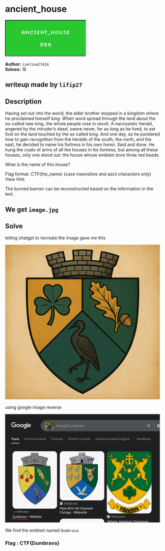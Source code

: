 # ancient_house

![Proof](proof.png)   

**Author:** `iseline27424`  
**Solves:** 16

**writeup made by** `lifip27`
---

## Description

Having set out into the world, the elder brother stopped in a kingdom where he proclaimed himself king. When word spread through the land about the so-called new king, the whole people rose in revolt. A narcissistic herald, angered by the intruder’s deed, swore never, for as long as he lived, to set foot on the land touched by the so called king. And one day, as he pondered how to gain recognition from the heralds of the south, the north, and the east, he decided to name his fortress in his own honor. Said and done. He hung the coats of arms of all the houses in his fortress, but among all these houses, only one stood out: the house whose emblem bore three red beads.

What is the name of this house?

Flag format: CTF{the_name} (case insensitive and ascii characters only)
View Hint

The burned banner can be reconstructed based on the information in the text.

We get `image.jpg`
---

## Solve

telling chatgpt to recreate the image gave me this

![recr](recreate.png)

using google image reverse

![dumbrava](dumbrava.png)

We find the embled named `Dumbrava`

### Flag : CTF{Dumbrava}
